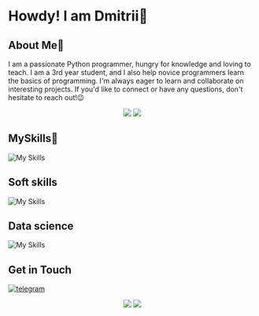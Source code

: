 
# Howdy! I am Dmitrii🤘

## About Me🔭

I am a passionate Python programmer, hungry for knowledge and loving to teach. I am a 3rd year student, and I also help novice programmers learn the basics of programming.
I'm always eager to learn and collaborate on interesting projects. If you'd like to connect or have any questions, don't hesitate to reach out!😉

<div style="text-align: center;">
  <img src="https://streak-stats.demolab.com?user=Hard-Pacific&theme=dark&type=png"/>
  <img src="https://github-readme-stats.vercel.app/api/top-langs/?username=hard-pacific&theme=dark&layout=compact"/>
</div>

## MySkills🥞
![My Skills](https://go-skill-icons.vercel.app/api/icons?i=py,github,mongodb,visualstudio,vscode,yaml,markdown)

## Soft skills
![My Skills](https://go-skill-icons.vercel.app/api/icons?i=canva,notion,obsidian,onenote)

## Data science
![My Skills](https://go-skill-icons.vercel.app/api/icons?i=py,matplotlib,seaborn,numpy,mongodb,sklearn)

## Get in Touch
[![telegram](https://img.shields.io/badge/telegram-%2326A5E4.svg?&style=for-the-badge&logo=telegram&logoColor=white)](https://t.me/HardPacific)

<div style="text-align: center;">
  <img src="https://goo.su/P8IJrv">
  <img src="https://goo.su/P8IJrv">
</div>

